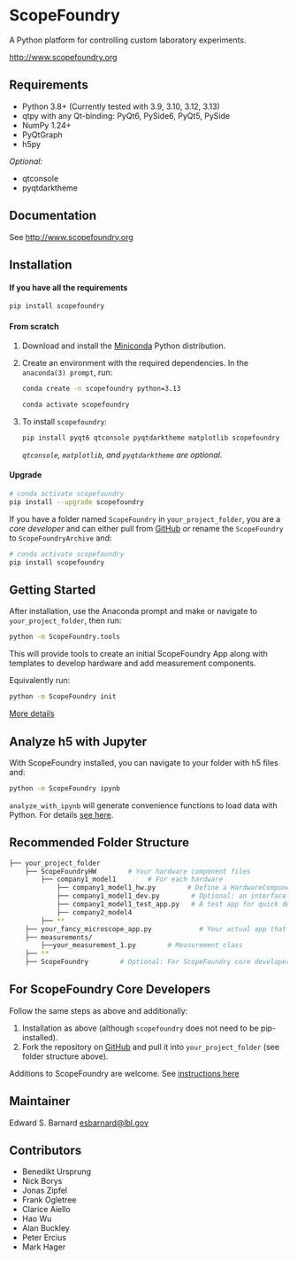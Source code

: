 ScopeFoundry
============

A Python platform for controlling custom laboratory experiments.

<http://www.scopefoundry.org>

Requirements
------------

* Python 3.8+ (Currently tested with 3.9, 3.10, 3.12, 3.13)
* qtpy with any Qt-binding: PyQt6, PySide6, PyQt5, PySide
* NumPy 1.24+
* PyQtGraph
* h5py

_Optional:_

* qtconsole
* pyqtdarktheme

Documentation
-------------

See <http://www.scopefoundry.org>

Installation
------------

#### If you have all the requirements

```sh
pip install scopefoundry
```

#### From scratch

1. Download and install the [Miniconda](https://www.anaconda.com/download/success) Python distribution.
2. Create an environment with the required dependencies. In the `anaconda(3) prompt`, run:
    ```sh
    conda create -n scopefoundry python=3.13
    ```
    ```sh
    conda activate scopefoundry
    ```
3. To install `scopefoundry`:
    ```sh
    pip install pyqt6 qtconsole pyqtdarktheme matplotlib scopefoundry
    ```

    *`qtconsole`, `matplotlib`, and `pyqtdarktheme` are optional.*


#### Upgrade

```sh
# conda activate scopefoundry
pip install --upgrade scopefoundry
```

If you have a folder named `ScopeFoundry` in `your_project_folder`, you are a *core developer* and can either pull from [GitHub](https://github.com/ScopeFoundry/) *or* rename the `ScopeFoundry` to `ScopeFoundryArchive` and:

```sh
# conda activate scopefoundry
pip install scopefoundry
```

## Getting Started

After installation, use the Anaconda prompt and make or navigate to `your_project_folder`, then run:

```sh
python -m ScopeFoundry.tools
```

This will provide tools to create an initial ScopeFoundry App along with templates to develop hardware and add measurement components.

Equivalently run:

```sh
python -m ScopeFoundry init
```

[More details](https://scopefoundry.org/docs/1_getting-started/)

## Analyze h5 with Jupyter

With ScopeFoundry installed, you can navigate to your folder with h5 files and:

```sh
python -m ScopeFoundry ipynb
```

`analyze_with_ipynb` will generate convenience functions to load data with Python. For details [see here](https://scopefoundry.org/docs/30_tips-and-tricks/analyze-with-ipynb/).

## Recommended Folder Structure

```bash
├── your_project_folder
   	├── ScopeFoundryHW        # Your hardware component files
   	   	├── company1_model1        # For each hardware
   	   	   	├── company1_model1_hw.py        # Define a HardwareComponent class that will be integrated
   	   	   	├── company1_model1_dev.py        # Optional: an interface class 
   	   	   	├── company1_model1_test_app.py   # A test app for quick development
   	   	   	├── company2_model4
   	   	├── **
   	├── your_fancy_microscope_app.py 			# Your actual app that you will launch
   	├── measurements/
   	   	├──your_measurement_1.py        # Measurement class 
   	├── **
   	├── ScopeFoundry        # Optional: For ScopeFoundry core developers only
```

## For ScopeFoundry Core Developers

Follow the same steps as above and additionally:

1. Installation as above (although `scopefoundry` does not need to be pip-installed).
2. Fork the repository on [GitHub](https://github.com/ScopeFoundry/ScopeFoundry) and pull it into `your_project_folder` (see folder structure above).

Additions to ScopeFoundry are welcome. See [instructions here](https://scopefoundry.org/docs/1000_core-development/#contribute)

Maintainer
----------

Edward S. Barnard <esbarnard@lbl.gov>

## Contributors

* Benedikt Ursprung
* Nick Borys
* Jonas Zipfel
* Frank Ogletree
* Clarice Aiello
* Hao Wu
* Alan Buckley
* Peter Ercius
* Mark Hager

<!-- Auto-update: 2025-10-15T12:33:25.156656 -->
